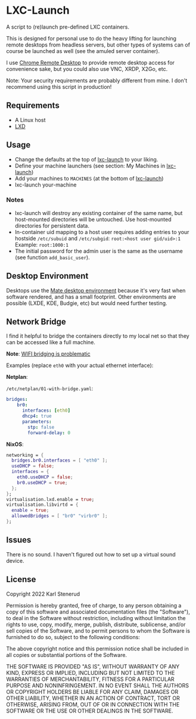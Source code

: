 LXC-Launch
==========

A script to (re)launch pre-defined LXC containers.

This is designed for personal use to do the heavy lifting for launching remote desktops from headless servers, but other types of systems can of course be launched as well (see the amuled server container).

I use [Chrome Remote Desktop](https://remotedesktop.google.com/) to provide remote desktop access for convenience sake, but you could also use VNC, XRDP, X2Go, etc.

Note: Your security requirements are probably different from mine. I don't recommend using this script in production!


Requirements
------------
  * A Linux host
  * [LXD](https://linuxcontainers.org/lxd/introduction/)


Usage
-----
  * Change the defaults at the top of [lxc-launch](lxc-launch) to your liking.
  * Define your machine launchers (see section: My Machines in [lxc-launch](lxc-launch))
  * Add your machines to `MACHINES` (at the bottom of [lxc-launch](lxc-launch))
  * lxc-launch your-machine

### Notes
  * lxc-launch will destroy any existing container of the same name, but host-mounted directories will be untouched.
    Use host-mounted directories for persistent data.
  * In-container uid mapping to a host user requires adding entries to your hostside `/etc/subuid` and `/etc/subgid`:
    `root:<host user gid/uid>:1`
    Example: `root:1000:1`
  * The initial password for the admin user is the same as the username (see function `add_basic_user`).


Desktop Environment
-------------------

Desktops use the [Mate desktop environment](https://mate-desktop.org/) because it's very fast when software rendered, and has a small footprint.
Other environments are possible (LXDE, KDE, Budgie, etc) but would need further testing.


Network Bridge
--------------

I find it helpful to bridge the containers directly to my local net so that they can be accessed like a full machine.

**Note**: [WIFI bridging is problematic](https://wiki.debian.org/BridgeNetworkConnections#Bridging_with_a_wireless_NIC)

Examples (replace `eth0` with your actual ethernet interface):

**Netplan**:

`/etc/netplan/01-with-bridge.yaml`:

```yaml
bridges:
    br0:
      interfaces: [eth0]
      dhcp4: true
      parameters:
        stp: false
        forward-delay: 0
```

**NixOS**:

```nix
networking = {
  bridges.br0.interfaces = [ "eth0" ];
  useDHCP = false;
  interfaces = {
    eth0.useDHCP = false;
    br0.useDHCP = true;
  };
};
virtualisation.lxd.enable = true;
virtualisation.libvirtd = {
  enable = true;
  allowedBridges = [ "br0" "virbr0" ];
};
```


Issues
------

There is no sound. I haven't figured out how to set up a virtual sound device.


License
-------

Copyright 2022 Karl Stenerud

Permission is hereby granted, free of charge, to any person obtaining a copy of this software and associated documentation files (the "Software"), to deal in the Software without restriction, including without limitation the rights to use, copy, modify, merge, publish, distribute, sublicense, and/or sell copies of the Software, and to permit persons to whom the Software is furnished to do so, subject to the following conditions:

The above copyright notice and this permission notice shall be included in all copies or substantial portions of the Software.

THE SOFTWARE IS PROVIDED "AS IS", WITHOUT WARRANTY OF ANY KIND, EXPRESS OR IMPLIED, INCLUDING BUT NOT LIMITED TO THE WARRANTIES OF MERCHANTABILITY, FITNESS FOR A PARTICULAR PURPOSE AND NONINFRINGEMENT. IN NO EVENT SHALL THE AUTHORS OR COPYRIGHT HOLDERS BE LIABLE FOR ANY CLAIM, DAMAGES OR OTHER LIABILITY, WHETHER IN AN ACTION OF CONTRACT, TORT OR OTHERWISE, ARISING FROM, OUT OF OR IN CONNECTION WITH THE SOFTWARE OR THE USE OR OTHER DEALINGS IN THE SOFTWARE.
